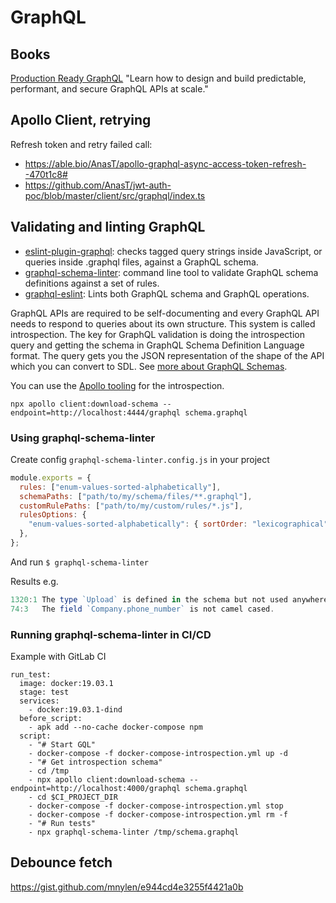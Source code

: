 # GraphQL

## Books

[Production Ready GraphQL](https://book.productionreadygraphql.com/)
"Learn how to design and build predictable, performant, and secure GraphQL APIs at scale."

## Apollo Client, retrying

Refresh token and retry failed call:

- <https://able.bio/AnasT/apollo-graphql-async-access-token-refresh--470t1c8#>
- <https://github.com/AnasT/jwt-auth-poc/blob/master/client/src/graphql/index.ts>

## Validating and linting GraphQL

- [eslint-plugin-graphql](https://github.com/apollographql/eslint-plugin-graphql):
  checks tagged query strings inside JavaScript, or queries inside .graphql files, against a GraphQL schema.
- [graphql-schema-linter](https://github.com/cjoudrey/graphql-schema-linter):
  command line tool to validate GraphQL schema definitions against a set of rules.
- [graphql-eslint](https://github.com/dotansimha/graphql-eslint):
  Lints both GraphQL schema and GraphQL operations.

GraphQL APIs are required to be self-documenting and every GraphQL API needs to respond to queries about its own structure.
This system is called introspection.
The key for GraphQL validation is doing the introspection query and getting the schema in GraphQL Schema Definition Language format.
The query gets you the JSON representation of the shape of the API which you can convert to SDL.
See [more about GraphQL Schemas](https://www.apollographql.com/blog/backend/schema-design/three-ways-to-represent-your-graphql-schema/).

You can use the [Apollo tooling](https://github.com/apollographql/apollo-tooling) for the introspection.

```
npx apollo client:download-schema --endpoint=http://localhost:4444/graphql schema.graphql
```

### Using graphql-schema-linter

Create config `graphql-schema-linter.config.js` in your project

```javascript
module.exports = {
  rules: ["enum-values-sorted-alphabetically"],
  schemaPaths: ["path/to/my/schema/files/**.graphql"],
  customRulePaths: ["path/to/my/custom/rules/*.js"],
  rulesOptions: {
    "enum-values-sorted-alphabetically": { sortOrder: "lexicographical" },
  },
};
```

And run `$ graphql-schema-linter`

Results e.g.

```javascript
1320:1 The type `Upload` is defined in the schema but not used anywhere.                      defined-types-are-used
74:3   The field `Company.phone_number` is not camel cased.                                   fields-are-camel-cased
```

### Running graphql-schema-linter in CI/CD

Example with GitLab CI

```
run_test:
  image: docker:19.03.1
  stage: test
  services:
    - docker:19.03.1-dind
  before_script:
    - apk add --no-cache docker-compose npm
  script:
    - "# Start GQL"
    - docker-compose -f docker-compose-introspection.yml up -d
    - "# Get introspection schema"
    - cd /tmp
    - npx apollo client:download-schema --endpoint=http://localhost:4000/graphql schema.graphql
    - cd $CI_PROJECT_DIR
    - docker-compose -f docker-compose-introspection.yml stop
    - docker-compose -f docker-compose-introspection.yml rm -f
    - "# Run tests"
    - npx graphql-schema-linter /tmp/schema.graphql
```

## Debounce fetch

<https://gist.github.com/mnylen/e944cd4e3255f4421a0b>
